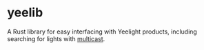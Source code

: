 # yeelib

A Rust library for easy interfacing with Yeelight products, including searching for lights with [multicast](https://en.wikipedia.org/wiki/Multicast).
